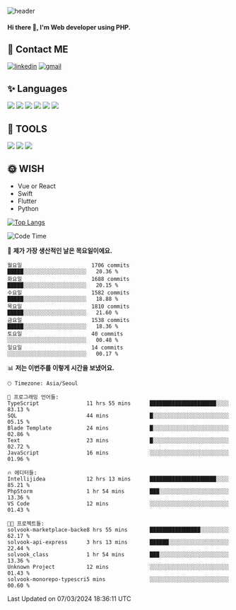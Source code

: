![header](https://capsule-render.vercel.app/api?type=waving&color=auto&height=300&section=header&text=Elin&fontSize=90&animation=twinkling)

#### Hi there 👋, I'm <b>Web developer</b> using PHP. ####

<!--
- 🔭 I’m currently working on Uniwill
- 🌱 I’m currently learning Vue or React or Python.
-->

<!---#### I am PHP developer --->

## 💌 Contact ME ###
[<img src='https://img.shields.io/badge/-EunjiKo-%230A66C2?style=flat-square&logo=LinkedIn&logoColor=white' alt='linkedin'>](https://www.linkedin.com/in/https://www.linkedin.com/in/eunji-ko-00a907164//)  [<img src='https://img.shields.io/badge/-einee214%40gmail.com-%23EA4335?style=flat-square&logo=Gmail&logoColor=white' alt='gmail'>](einee214@gmail.com)  


## ✨ Languages
<img src='https://img.shields.io/badge/-PHP-%23777BB4?style=for-the-badge&logo=PHP&logoColor=white'> <img src='https://img.shields.io/badge/-Laravel-%23FF2D20?style=for-the-badge&logo=Laravel&logoColor=white'> <img src='https://img.shields.io/badge/Jquery-%230769AD?style=for-the-badge&logo=Jquery&logoColor=white'> <img src='https://img.shields.io/badge/CSS3-%231572B6?style=for-the-badge&logo=CSS3&logoColor=white'> <img src='https://img.shields.io/badge/Bootstrap-%237952B3?style=for-the-badge&logo=Bootstrap&logoColor=white' > <img src='https://img.shields.io/badge/MySQL-%234479A1?style=for-the-badge&logo=MySQL&logoColor=white' >

## 🌷 TOOLS
<img src='https://img.shields.io/badge/PHPSTORM-%23000000?style=for-the-badge&logo=PhpStorm&logoColor=white' > <img src='https://img.shields.io/badge/GitLab-%23FCA121?style=for-the-badge&logo=GitLab&logoColor=white' > <img src='https://img.shields.io/badge/GitHub-%23181717?style=for-the-badge&logo=GitHub&logoColor=white'>


## 🌞 WISH
- Vue or React
- Swift
- Flutter
- Python


[![Top Langs](https://github-readme-stats.vercel.app/api/top-langs/?username=ein214&layout=compact)](https://github.com/anuraghazra/github-readme-stats)

<!--START_SECTION:waka-->
![Code Time](http://img.shields.io/badge/Code%20Time-3%2C321%20hrs%2043%20mins-blue)

📅 **제가 가장 생산적인 날은 목요일이에요.** 

```text
월요일                      1706 commits        █████░░░░░░░░░░░░░░░░░░░░   20.36 % 
화요일                      1688 commits        █████░░░░░░░░░░░░░░░░░░░░   20.15 % 
수요일                      1582 commits        █████░░░░░░░░░░░░░░░░░░░░   18.88 % 
목요일                      1810 commits        █████░░░░░░░░░░░░░░░░░░░░   21.60 % 
금요일                      1538 commits        █████░░░░░░░░░░░░░░░░░░░░   18.36 % 
토요일                      40 commits          ░░░░░░░░░░░░░░░░░░░░░░░░░   00.48 % 
일요일                      14 commits          ░░░░░░░░░░░░░░░░░░░░░░░░░   00.17 % 
```


📊 **저는 이번주를 이렇게 시간을 보냈어요.** 

```text
🕑︎ Timezone: Asia/Seoul

💬 프로그래밍 언어들: 
TypeScript               11 hrs 55 mins      █████████████████████░░░░   83.13 % 
SQL                      44 mins             █░░░░░░░░░░░░░░░░░░░░░░░░   05.15 % 
Blade Template           24 mins             █░░░░░░░░░░░░░░░░░░░░░░░░   02.86 % 
Text                     23 mins             █░░░░░░░░░░░░░░░░░░░░░░░░   02.72 % 
JavaScript               16 mins             ░░░░░░░░░░░░░░░░░░░░░░░░░   01.96 % 

🔥 에디터들: 
Intellijidea             12 hrs 13 mins      █████████████████████░░░░   85.21 % 
PhpStorm                 1 hr 54 mins        ███░░░░░░░░░░░░░░░░░░░░░░   13.36 % 
VS Code                  12 mins             ░░░░░░░░░░░░░░░░░░░░░░░░░   01.43 % 

🐱‍💻 프로젝트들: 
solvook-marketplace-backe8 hrs 55 mins       ████████████████░░░░░░░░░   62.17 % 
solvook-api-express      3 hrs 13 mins       ██████░░░░░░░░░░░░░░░░░░░   22.44 % 
solvook_class            1 hr 54 mins        ███░░░░░░░░░░░░░░░░░░░░░░   13.36 % 
Unknown Project          12 mins             ░░░░░░░░░░░░░░░░░░░░░░░░░   01.43 % 
solvook-monorepo-typescri5 mins              ░░░░░░░░░░░░░░░░░░░░░░░░░   00.60 % 
```


 Last Updated on 07/03/2024 18:36:11 UTC
<!--END_SECTION:waka-->

<!---![GitHub stats](https://github-readme-stats.vercel.app/api?username=ein214&show_icons=true&theme=dracula)  --->



